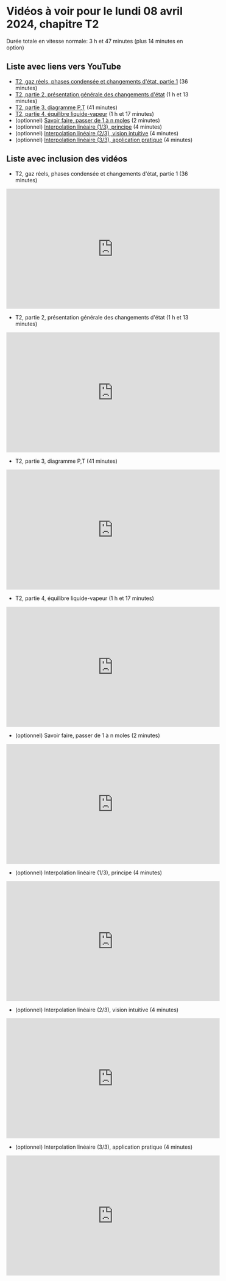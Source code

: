 
# Vidéos à voir pour le lundi 08 avril 2024, chapitre T2

Durée totale en vitesse normale: 3 h et 47 minutes (plus 14 minutes en option)

## Liste avec liens vers YouTube

*  [T2, gaz réels, phases condensée et changements d'état, partie 1](https://youtu.be/ijNMe-uezY4) (36 minutes)
*  [T2, partie 2, présentation générale des changements d'état](https://youtu.be/CuhtpmLiEeE) (1 h et 13 minutes)
*  [T2, partie 3, diagramme P,T](https://youtu.be/1ALJnYm5ZHM) (41 minutes)
*  [T2, partie 4, équilibre liquide-vapeur](https://youtu.be/HH0Fcz-rouY) (1 h et 17 minutes)
* (optionnel) [Savoir faire, passer de 1 à n moles](https://youtu.be/eoyVSGgZaAk) (2 minutes)
* (optionnel) [Interpolation linéaire (1/3), principe](https://youtu.be/xhCcHVWayjA) (4 minutes)
* (optionnel) [Interpolation linéaire (2/3), vision intuitive](https://youtu.be/S3VTX_4CyQ8) (4 minutes)
* (optionnel) [Interpolation linéaire (3/3), application pratique](https://youtu.be/Bgi1SMRQ2vA) (4 minutes)

## Liste avec inclusion des vidéos

*  T2, gaz réels, phases condensée et changements d'état, partie 1 (36 minutes)

 <div style="text-align:center">
<iframe width="560" height="315" src="https://www.youtube.com/embed/ijNMe-uezY4" title="YouTube video player" frameborder="0" allow="accelerometer; autoplay; clipboard-write; encrypted-media; gyroscope; picture-in-picture" allowfullscreen></iframe>
</div>
 

*  T2, partie 2, présentation générale des changements d'état (1 h et 13 minutes)

 <div style="text-align:center">
<iframe width="560" height="315" src="https://www.youtube.com/embed/CuhtpmLiEeE" title="YouTube video player" frameborder="0" allow="accelerometer; autoplay; clipboard-write; encrypted-media; gyroscope; picture-in-picture" allowfullscreen></iframe>
</div>
 

*  T2, partie 3, diagramme P,T (41 minutes)

 <div style="text-align:center">
<iframe width="560" height="315" src="https://www.youtube.com/embed/1ALJnYm5ZHM" title="YouTube video player" frameborder="0" allow="accelerometer; autoplay; clipboard-write; encrypted-media; gyroscope; picture-in-picture" allowfullscreen></iframe>
</div>
 

*  T2, partie 4, équilibre liquide-vapeur (1 h et 17 minutes)

 <div style="text-align:center">
<iframe width="560" height="315" src="https://www.youtube.com/embed/HH0Fcz-rouY" title="YouTube video player" frameborder="0" allow="accelerometer; autoplay; clipboard-write; encrypted-media; gyroscope; picture-in-picture" allowfullscreen></iframe>
</div>
 

* (optionnel) Savoir faire, passer de 1 à n moles (2 minutes)

 <div style="text-align:center">
<iframe width="560" height="315" src="https://www.youtube.com/embed/eoyVSGgZaAk" title="YouTube video player" frameborder="0" allow="accelerometer; autoplay; clipboard-write; encrypted-media; gyroscope; picture-in-picture" allowfullscreen></iframe>
</div>
 

* (optionnel) Interpolation linéaire (1/3), principe (4 minutes)

 <div style="text-align:center">
<iframe width="560" height="315" src="https://www.youtube.com/embed/xhCcHVWayjA" title="YouTube video player" frameborder="0" allow="accelerometer; autoplay; clipboard-write; encrypted-media; gyroscope; picture-in-picture" allowfullscreen></iframe>
</div>
 

* (optionnel) Interpolation linéaire (2/3), vision intuitive (4 minutes)

 <div style="text-align:center">
<iframe width="560" height="315" src="https://www.youtube.com/embed/S3VTX_4CyQ8" title="YouTube video player" frameborder="0" allow="accelerometer; autoplay; clipboard-write; encrypted-media; gyroscope; picture-in-picture" allowfullscreen></iframe>
</div>
 

* (optionnel) Interpolation linéaire (3/3), application pratique (4 minutes)

 <div style="text-align:center">
<iframe width="560" height="315" src="https://www.youtube.com/embed/Bgi1SMRQ2vA" title="YouTube video player" frameborder="0" allow="accelerometer; autoplay; clipboard-write; encrypted-media; gyroscope; picture-in-picture" allowfullscreen></iframe>
</div>
 

